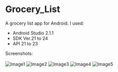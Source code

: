 # Grocery_List
A grocery list app for Android. I used:

<ul>
  <li>Android Studio 2.1.1</li>
  <li>SDK Ver.21 to 24</li>
  <li>API 21 to 23</li>
</ul>
Screenshots:<br></br>
<img src="https://cloud.githubusercontent.com/assets/19563826/17762377/0f088e7a-64de-11e6-867d-c1b9475a8c34.PNG" alt="Image1" />
<img src="https://cloud.githubusercontent.com/assets/19563826/17762379/0f18ccae-64de-11e6-9d4f-473a493048f3.PNG" alt="Image2" />
<img src="https://cloud.githubusercontent.com/assets/19563826/17762378/0f14106a-64de-11e6-9dfd-51d9a6223208.PNG" alt="Image3" />
<img src="https://cloud.githubusercontent.com/assets/19563826/17762382/115f2b20-64de-11e6-9d09-645f24bbbe07.PNG" alt="Image4" />
<img src="https://cloud.githubusercontent.com/assets/19563826/17762381/115bfd9c-64de-11e6-91d8-945adee11e75.PNG" alt="Image5" />
